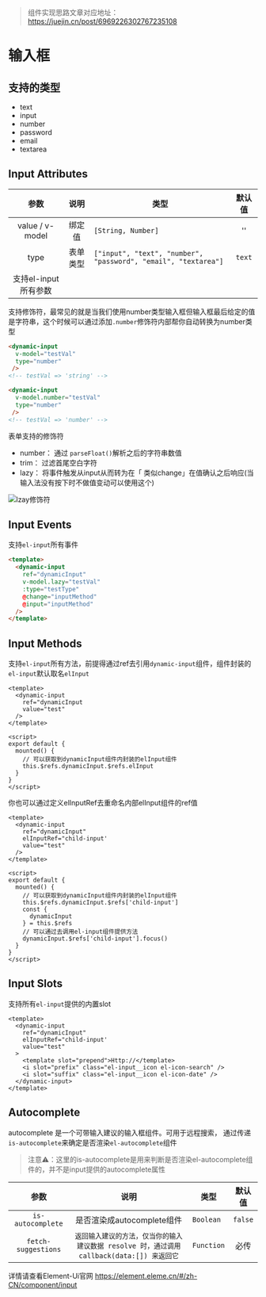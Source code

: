 > 组件实现思路文章对应地址： https://juejin.cn/post/6969226302767235108


# 输入框

## 支持的类型

- text
- input
- number
- password
- email
- textarea

## Input Attributes


|       **参数**       | **说明** | **类型**                                                     | **默认值** |
| :------------------: | :------: | ------------------------------------------------------------ | :--------: |
|   value / v-model    |  绑定值  | `[String, Number]`                                           |     ''     |
|         type         | 表单类型 | `["input", "text", "number", "password", "email", "textarea"]` |   `text`   |
| 支持el-input所有参数 |          |                                                              |            |

支持修饰符，最常见的就是当我们使用number类型输入框但输入框最后给定的值是字符串，这个时候可以通过添加`.number`修饰符内部帮你自动转换为number类型

```html
<dynamic-input
  v-model="testVal"
  type="number"
 />
<!-- testVal => 'string' -->

<dynamic-input
  v-model.number="testVal"
  type="number"
 />
<!-- testVal => 'number' -->
```

表单支持的修饰符

- number： 通过 `parseFloat()`解析之后的字符串数值
- trim： 过滤首尾空白字符
- lazy： 将事件触发从input从而转为在「 类似change」在值确认之后响应(当输入法没有按下时不做值变动可以使用这个)

![lzay修饰符](./imgs/1.png)

## Input Events

支持`el-input`所有事件

```html
<template>
  <dynamic-input
    ref="dynamicInput"
    v-model.lazy="testVal"
    :type="testType"
    @change="inputMethod"
    @input="inputMethod"
  />
</template>
```

## Input Methods

支持`el-input`所有方法，前提得通过ref去引用`dynamic-input`组件，组件封装的`el-input`默认取名`elInput`

```vue
<template>
  <dynamic-input
    ref="dynamicInput
    value="test"
  />
</template>

<script>
export default {
  mounted() {
    // 可以获取到dynamicInput组件内封装的elInput组件
    this.$refs.dynamicInput.$refs.elInput
  }
}
</script>
```
你也可以通过定义elInputRef去重命名内部elInput组件的ref值

```vue
<template>
  <dynamic-input
    ref="dynamicInput"
    elInputRef="child-input'
    value="test"
  />
</template>

<script>
export default {
  mounted() {
    // 可以获取到dynamicInput组件内封装的elInput组件
    this.$refs.dynamicInput.$refs['child-input']
    const {
      dynamicInput
    } = this.$refs
    // 可以通过去调用el-input组件提供方法
    dynamicInput.$refs['child-input'].focus() 
  }
}
</script>
```

## Input Slots

支持所有`el-input`提供的内置slot

```vue
<template>
  <dynamic-input
    ref="dynamicInput"
    elInputRef="child-input'
    value="test"
  >
    <template slot="prepend">Http://</template>
    <i slot="prefix" class="el-input__icon el-icon-search" />
    <i slot="suffix" class="el-input__icon el-icon-date" />
  </dynamic-input>
</template>
```

## Autocomplete

autocomplete 是一个可带输入建议的输入框组件。可用于远程搜索， 通过传递`is-autocomplete`来确定是否渲染`el-autocomplete`组件

> 注意⚠：这里的is-autocomplete是用来判断是否渲染el-autocomplete组件的，并不是input提供的autocomplete属性

|      **参数**       |                           **说明**                           | **类型**   | **默认值** |
| :-----------------: | :----------------------------------------------------------: | ---------- | :--------: |
|  `is-autocomplete`  |                  是否渲染成autocomplete组件                  | `Boolean`  |  `false`   |
| `fetch-suggestions` | `返回输入建议的方法，仅当你的输入建议数据 resolve 时，通过调用 callback(data:[]) 来返回它` | `Function` |    必传    |

详情请查看Element-Ui官网 https://element.eleme.cn/#/zh-CN/component/input
